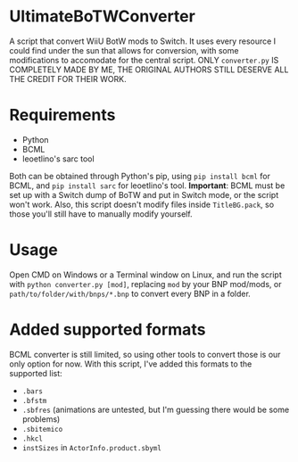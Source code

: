 # UltimateBoTWConverter
A script that convert WiiU BotW mods to Switch. It uses every resource I could find under the sun that allows for conversion, with some modifications to accomodate for the central script. ONLY `converter.py` IS COMPLETELY MADE BY ME, THE ORIGINAL AUTHORS STILL DESERVE ALL THE CREDIT FOR THEIR WORK.

# Requirements
- Python
- BCML
- leoetlino's sarc tool

Both can be obtained through Python's pip, using `pip install bcml` for BCML, and `pip install sarc` for leoetlino's tool. 
**Important**: BCML must be set up with a Switch dump of BoTW and put in Switch mode, or the script won't work. Also, this script doesn't modify files inside `TitleBG.pack`, so those you'll still have to manually modify yourself.

# Usage
Open CMD on Windows or a Terminal window on Linux, and run the script with `python converter.py [mod]`, replacing `mod` by your BNP mod/mods, or `path/to/folder/with/bnps/*.bnp` to convert every BNP in a folder.

# Added supported formats
BCML converter is still limited, so using other tools to convert those is our only option for now. With this script, I've added this formats to the supported list:
- `.bars`
- `.bfstm`
- `.sbfres` (animations are untested, but I'm guessing there would be some problems)
- `.sbitemico`
- `.hkcl`
- `instSizes` in `ActorInfo.product.sbyml`
